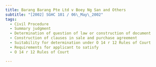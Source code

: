 ```yaml
---
title: Barang Barang Pte Ltd v Boey Ng San and Others 
subtitle: "[2002] SGHC 101 / 06\_May\_2002"
tags:
  - Civil Procedure
  - Summary judgment
  - Determination of question of law or construction of document
  - Construction of clauses in sale and purchase agreement
  - Suitability for determination under O 14 r 12 Rules of Court
  - Requirements for applicant to satisfy
  - O 14 r 12 Rules of Court

---
```


